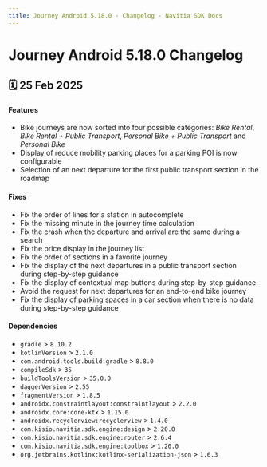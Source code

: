 ```yaml
---
title: Journey Android 5.18.0 - Changelog - Navitia SDK Docs
---
```


# Journey Android 5.18.0 Changelog

<h2>🗓 25 Feb 2025</h2>

#### Features
- Bike journeys are now sorted into four possible categories: _Bike Rental_, _Bike Rental + Public Transport_, _Personal Bike + Public Transport_ and _Personal Bike_
- Display of reduce mobility parking places for a parking POI is now configurable
- Selection of an next departure for the first public transport section in the roadmap

#### Fixes
- Fix the order of lines for a station in autocomplete
- Fix the missing minute in the journey time calculation
- Fix the crash when the departure and arrival are the same during a search
- Fix the price display in the journey list
- Fix the order of sections in a favorite journey
- Fix the display of the next departures in a public transport section during step-by-step guidance
- Fix the display of contextual map buttons during step-by-step guidance
- Avoid the request for next departures for an end-to-end bike journey
- Fix the display of parking spaces in a car section when there is no data during step-by-step guidance

#### Dependencies
- `gradle` > `8.10.2`
- `kotlinVersion` > `2.1.0`
- `com.android.tools.build:gradle` > `8.8.0`
- `compileSdk` > `35`
- `buildToolsVersion` > `35.0.0`
- `daggerVersion` > `2.55`
- `fragmentVersion` > `1.8.5`
- `androidx.constraintlayout:constraintlayout` > `2.2.0`
- `androidx.core:core-ktx` > `1.15.0`
- `androidx.recyclerview:recyclerview` > `1.4.0`
- `com.kisio.navitia.sdk.engine:design` > `2.20.0`
- `com.kisio.navitia.sdk.engine:router` > `2.6.4`
- `com.kisio.navitia.sdk.engine:toolbox` > `1.20.0`
- `org.jetbrains.kotlinx:kotlinx-serialization-json` > `1.6.3`